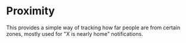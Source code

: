 # Proximity

This provides a simple way of tracking how far people are from certain zones, mostly used for "X is nearly home" notifications.
